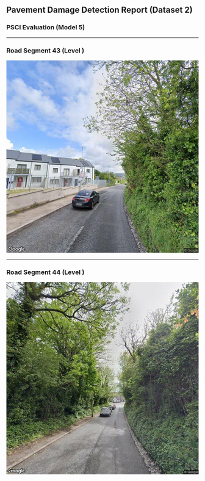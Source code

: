 ## Pavement Damage Detection Report (Dataset 2)

### PSCI Evaluation (Model 5)

---

### Road Segment 43 (Level )

<!-- 固定宽度 600px，可根据需要调整 -->

<img src="Dataset_2/43.png" alt="Road Segment 43" width="600px"/>

---

### Road Segment 44 (Level )

<!-- 固定宽度 600px，可根据需要调整 -->

<img src="Dataset_2/44.png" alt="Road Segment 44" width="600px"/>


